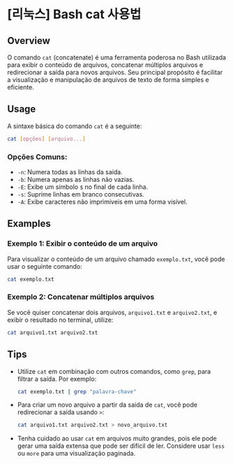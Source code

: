 # [리눅스] Bash cat 사용법

## Overview
O comando `cat` (concatenate) é uma ferramenta poderosa no Bash utilizada para exibir o conteúdo de arquivos, concatenar múltiplos arquivos e redirecionar a saída para novos arquivos. Seu principal propósito é facilitar a visualização e manipulação de arquivos de texto de forma simples e eficiente.

## Usage
A sintaxe básica do comando `cat` é a seguinte:

```bash
cat [opções] [arquivo...]
```

### Opções Comuns:
- `-n`: Numera todas as linhas da saída.
- `-b`: Numera apenas as linhas não vazias.
- `-E`: Exibe um símbolo `$` no final de cada linha.
- `-s`: Suprime linhas em branco consecutivas.
- `-A`: Exibe caracteres não imprimíveis em uma forma visível.

## Examples
### Exemplo 1: Exibir o conteúdo de um arquivo
Para visualizar o conteúdo de um arquivo chamado `exemplo.txt`, você pode usar o seguinte comando:

```bash
cat exemplo.txt
```

### Exemplo 2: Concatenar múltiplos arquivos
Se você quiser concatenar dois arquivos, `arquivo1.txt` e `arquivo2.txt`, e exibir o resultado no terminal, utilize:

```bash
cat arquivo1.txt arquivo2.txt
```

## Tips
- Utilize `cat` em combinação com outros comandos, como `grep`, para filtrar a saída. Por exemplo:
  
  ```bash
  cat exemplo.txt | grep "palavra-chave"
  ```

- Para criar um novo arquivo a partir da saída de `cat`, você pode redirecionar a saída usando `>`:
  
  ```bash
  cat arquivo1.txt arquivo2.txt > novo_arquivo.txt
  ```

- Tenha cuidado ao usar `cat` em arquivos muito grandes, pois ele pode gerar uma saída extensa que pode ser difícil de ler. Considere usar `less` ou `more` para uma visualização paginada.